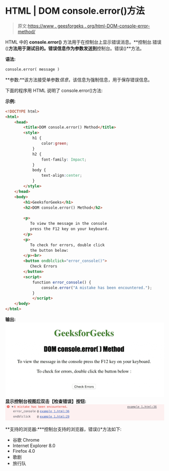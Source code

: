 # HTML | DOM console.error()方法

> 原文:[https://www . geesforgeks . org/html-DOM-console-error-method/](https://www.geeksforgeeks.org/html-dom-console-error-method/)

HTML 中的 **console.error()** 方法用于在控制台上显示错误消息。**控制台.错误()**方法用于测试目的。错误信息作为参数发送到**控制台。错误()**方法。

**语法:**

```html
console.error( message )
```

**参数:**该方法接受单参数*信息*，该信息为强制信息，用于保存错误信息。

下面的程序用 HTML 说明了 console.error()方法:

**示例:**

```html
<!DOCTYPE html>
<html>
    <head> 
        <title>DOM console.error() Method</title> 
        <style> 
            h1 { 
                color:green; 
            } 
            h2 {
                font-family: Impact;
            }
            body { 
                text-align:center; 
            } 
        </style> 
    </head>
    <body>
        <h1>GeeksforGeeks</h1> 
        <h2>DOM console.error() Method</h2> 

        <p>
           To view the message in the console
           press the F12 key on your keyboard.
        </p>
        <p>
           To check for errors, double click 
           the button below:
        </p><br>
        <button ondblclick="error_console()">
           Check Errors
        </button>
        <script>
            function error_console() {
                console.error("A mistake has been encountered.");
            }
            </script>
    </body>
</html>                    
```

**输出:**
![](img/13b9a6fe4c80e3e02b119f288c884c81.png)
**显示控制台视图后双击【检查错误】按钮:**
![](img/ab76a16ce1ddce49fbc95e423b6c3210.png)

**支持的浏览器:***控制台支持的浏览器，错误()*方法如下:

*   谷歌 Chrome
*   Internet Explorer 8.0
*   Firefox 4.0
*   歌剧
*   旅行队